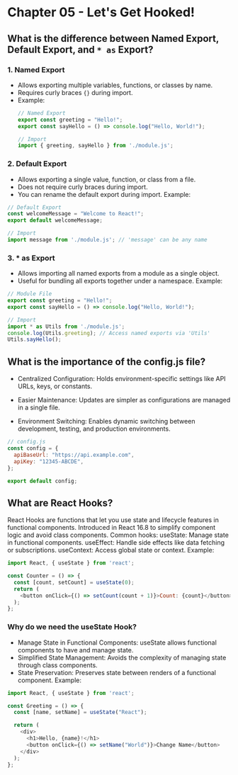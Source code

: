 # Chapter 05 - Let's Get Hooked!

## What is the difference between Named Export, Default Export, and `* as` Export?

### 1. Named Export
- Allows exporting multiple variables, functions, or classes by name.
- Requires curly braces `{}` during import.
- Example:
  ```javascript
  // Named Export
  export const greeting = "Hello!";
  export const sayHello = () => console.log("Hello, World!");

  // Import
  import { greeting, sayHello } from './module.js';
  ```
### 2. Default Export
- Allows exporting a single value, function, or class from a file.
- Does not require curly braces during import.
- You can rename the default export during import.
Example:
```javascript
// Default Export
const welcomeMessage = "Welcome to React!";
export default welcomeMessage;

// Import
import message from './module.js'; // 'message' can be any name
```
### 3. * as Export
- Allows importing all named exports from a module as a single object.
- Useful for bundling all exports together under a namespace.
Example:
```javascript
// Module File
export const greeting = "Hello!";
export const sayHello = () => console.log("Hello, World!");

// Import
import * as Utils from './module.js';
console.log(Utils.greeting); // Access named exports via 'Utils'
Utils.sayHello();
```
## What is the importance of the config.js file?
- Centralized Configuration: Holds environment-specific settings like API URLs, keys, or constants.

- Easier Maintenance: Updates are simpler as configurations are managed in a single file.

- Environment Switching: Enables dynamic switching between development, testing, and production environments.

```js
// config.js
const config = {
  apiBaseUrl: "https://api.example.com",
  apiKey: "12345-ABCDE",
};

export default config;
```
## What are React Hooks?
React Hooks are functions that let you use state and lifecycle features in functional components.
Introduced in React 16.8 to simplify component logic and avoid class components.
Common hooks:
useState: Manage state in functional components.
useEffect: Handle side effects like data fetching or subscriptions.
useContext: Access global state or context.
Example:
```javascript
import React, { useState } from 'react';

const Counter = () => {
  const [count, setCount] = useState(0);
  return (
    <button onClick={() => setCount(count + 1)}>Count: {count}</button>
  );
};
```
### Why do we need the useState Hook?
- Manage State in Functional Components:
useState allows functional components to have and manage state.
- Simplified State Management:
Avoids the complexity of managing state through class components.
- State Preservation:
Preserves state between renders of a functional component.
Example:
```javascript
import React, { useState } from 'react';

const Greeting = () => {
  const [name, setName] = useState("React");

  return (
    <div>
      <h1>Hello, {name}!</h1>
      <button onClick={() => setName("World")}>Change Name</button>
    </div>
  );
};
```





